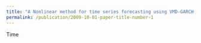 ```yaml
---
title: "A Nonlinear method for time series forecasting using VMD-GARCH-LSTM model"
permalink: /publication/2009-10-01-paper-title-number-1
---
```


Time
